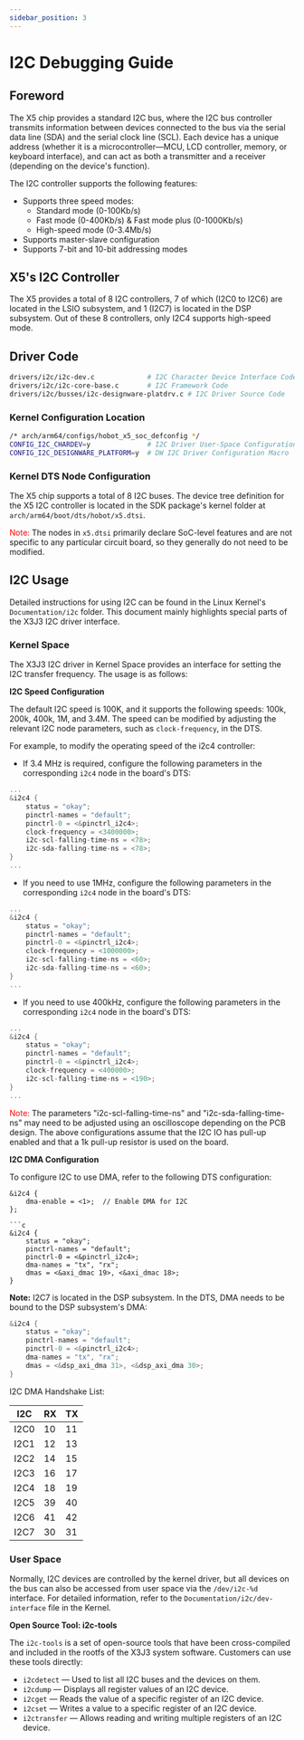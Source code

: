 ```yaml
---
sidebar_position: 3
---
```


# I2C Debugging Guide

## Foreword

The X5 chip provides a standard I2C bus, where the I2C bus controller transmits information between devices connected to the bus via the serial data line (SDA) and the serial clock line (SCL). Each device has a unique address (whether it is a microcontroller—MCU, LCD controller, memory, or keyboard interface), and can act as both a transmitter and a receiver (depending on the device's function).

The I2C controller supports the following features:

- Supports three speed modes:
    - Standard mode (0-100Kb/s)
    - Fast mode (0-400Kb/s) & Fast mode plus (0-1000Kb/s)
    - High-speed mode (0-3.4Mb/s)
- Supports master-slave configuration
- Supports 7-bit and 10-bit addressing modes

## X5's I2C Controller

The X5 provides a total of 8 I2C controllers, 7 of which (I2C0 to I2C6) are located in the LSIO subsystem, and 1 (I2C7) is located in the DSP subsystem. Out of these 8 controllers, only I2C4 supports high-speed mode.

## Driver Code


```bash
drivers/i2c/i2c-dev.c             # I2C Character Device Interface Code
drivers/i2c/i2c-core-base.c       # I2C Framework Code
drivers/i2c/busses/i2c-designware-platdrv.c # I2C Driver Source Code

```

### Kernel Configuration Location

```bash
/* arch/arm64/configs/hobot_x5_soc_defconfig */
CONFIG_I2C_CHARDEV=y              # I2C Driver User-Space Configuration Macro
CONFIG_I2C_DESIGNWARE_PLATFORM=y  # DW I2C Driver Configuration Macro

```


### Kernel DTS Node Configuration

The X5 chip supports a total of 8 I2C buses. The device tree definition for the X5 I2C controller is located in the SDK package's kernel folder at `arch/arm64/boot/dts/hobot/x5.dtsi`.

<font color="red">Note:</font> The nodes in `x5.dtsi` primarily declare SoC-level features and are not specific to any particular circuit board, so they generally do not need to be modified.

## I2C Usage

Detailed instructions for using I2C can be found in the Linux Kernel's `Documentation/i2c` folder. This document mainly highlights special parts of the X3J3 I2C driver interface.

### Kernel Space

The X3J3 I2C driver in Kernel Space provides an interface for setting the I2C transfer frequency. The usage is as follows:

**I2C Speed Configuration**

The default I2C speed is 100K, and it supports the following speeds: 100k, 200k, 400k, 1M, and 3.4M. The speed can be modified by adjusting the relevant I2C node parameters, such as `clock-frequency`, in the DTS.

For example, to modify the operating speed of the i2c4 controller:

- If 3.4 MHz is required, configure the following parameters in the corresponding `i2c4` node in the board's DTS:

```c
...
&i2c4 {
	status = "okay";
	pinctrl-names = "default";
	pinctrl-0 = <&pinctrl_i2c4>;
	clock-frequency = <3400000>;
	i2c-scl-falling-time-ns = <78>;
	i2c-sda-falling-time-ns = <78>;
}
...
```

- If you need to use 1MHz, configure the following parameters in the corresponding `i2c4` node in the board's DTS:
```c
...
&i2c4 {
	status = "okay";
	pinctrl-names = "default";
	pinctrl-0 = <&pinctrl_i2c4>;
	clock-frequency = <1000000>;
	i2c-scl-falling-time-ns = <60>;
	i2c-sda-falling-time-ns = <60>;
}
...
```

- If you need to use 400kHz, configure the following parameters in the corresponding `i2c4` node in the board's DTS:


```c
...
&i2c4 {
	status = "okay";
	pinctrl-names = "default";
	pinctrl-0 = <&pinctrl_i2c4>;
	clock-frequency = <400000>;
	i2c-scl-falling-time-ns = <190>;
}
...
```

<font color="red">Note:</font> The parameters "i2c-scl-falling-time-ns" and "i2c-sda-falling-time-ns" may need to be adjusted using an oscilloscope depending on the PCB design. The above configurations assume that the I2C IO has pull-up enabled and that a 1k pull-up resistor is used on the board.

**I2C DMA Configuration**

To configure I2C to use DMA, refer to the following DTS configuration:
```dts
&i2c4 {
    dma-enable = <1>;  // Enable DMA for I2C
};

```c
&i2c4 {
 	status = "okay";
 	pinctrl-names = "default";
 	pinctrl-0 = <&pinctrl_i2c4>;
	dma-names = "tx", "rx";
	dmas = <&axi_dmac 19>, <&axi_dmac 18>;
}
```

**Note:** I2C7 is located in the DSP subsystem. In the DTS, DMA needs to be bound to the DSP subsystem's DMA:


```c
&i2c4 {
 	status = "okay";
 	pinctrl-names = "default";
 	pinctrl-0 = <&pinctrl_i2c4>;
	dma-names = "tx", "rx";
	dmas = <&dsp_axi_dma 31>, <&dsp_axi_dma 30>;
}
```

I2C DMA Handshake List:

| I2C   | RX  | TX  |
| ----- | --- | --- |
| I2C0  | 10  | 11  |
| I2C1  | 12  | 13  |
| I2C2  | 14  | 15  |
| I2C3  | 16  | 17  |
| I2C4  | 18  | 19  |
| I2C5  | 39  | 40  |
| I2C6  | 41  | 42  |
| I2C7  | 30  | 31  |

### User Space

Normally, I2C devices are controlled by the kernel driver, but all devices on the bus can also be accessed from user space via the `/dev/i2c-%d` interface. For detailed information, refer to the `Documentation/i2c/dev-interface` file in the Kernel.

**Open Source Tool: i2c-tools**

The `i2c-tools` is a set of open-source tools that have been cross-compiled and included in the rootfs of the X3J3 system software. Customers can use these tools directly:

- `i2cdetect` — Used to list all I2C buses and the devices on them.
- `i2cdump` — Displays all register values of an I2C device.
- `i2cget` — Reads the value of a specific register of an I2C device.
- `i2cset` — Writes a value to a specific register of an I2C device.
- `i2ctransfer` — Allows reading and writing multiple registers of an I2C device.
